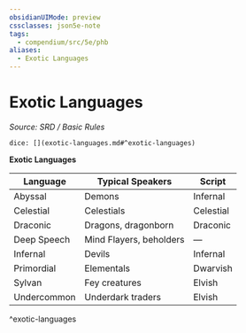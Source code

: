 ```yaml
---
obsidianUIMode: preview
cssclasses: json5e-note
tags:
  - compendium/src/5e/phb
aliases:
  - Exotic Languages
---
```

# Exotic Languages
*Source: SRD / Basic Rules* 

`dice: [](exotic-languages.md#^exotic-languages)`

**Exotic Languages**

| Language | Typical Speakers | Script |
|----------|------------------|--------|
| Abyssal | Demons | Infernal |
| Celestial | Celestials | Celestial |
| Draconic | Dragons, dragonborn | Draconic |
| Deep Speech | Mind Flayers, beholders | — |
| Infernal | Devils | Infernal |
| Primordial | Elementals | Dwarvish |
| Sylvan | Fey creatures | Elvish |
| Undercommon | Underdark traders | Elvish |
^exotic-languages